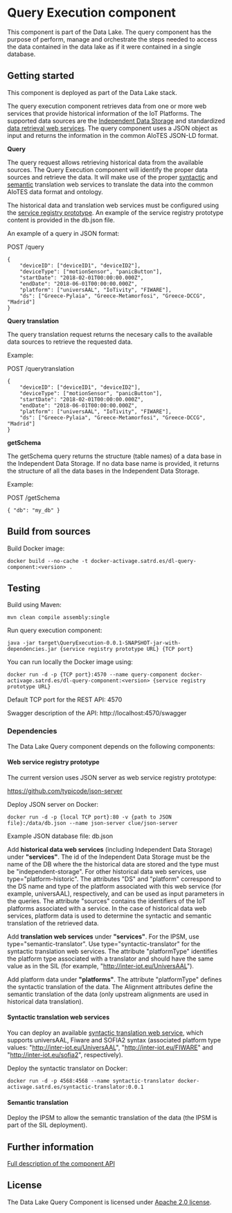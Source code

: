 # Query Execution component

This component is part of the Data Lake. The query component has the purpose of perform, manage and orchestrate the steps needed to access the data contained in the data lake as if it were contained in a single database.


## Getting started

This component is deployed as part of the Data Lake stack.

The query execution component retrieves data from one or more web services that provide historical information of the IoT Platforms. The supported data sources are the [Independent Data Storage](https://git.activageproject.eu/Data_Analytics/DL-Independent_data_storage) and standardized [data retrieval web services](https://git.activageproject.eu/Data_Analytics/DL-Query_execution/wiki/DS+data+retrieval+web+services). The query component uses a JSON object as input and returns the information in the common AIoTES JSON-LD format.


**Query**

The query request allows retrieving historical data from the available sources. The Query Execution component will identify the proper data sources and retrieve the data. It will make use of the proper [syntactic](https://git.activageproject.eu/Data_Analytics/DL-Query_execution/wiki/Syntactic+translation+web+services) and [semantic](https://github.com/activage/AIOTES-2.0/wiki/Semantic-Interoperability-Layer#IPSM) translation web services to translate the data into the common AIoTES data format and ontology.


The historical data and translation web services must be configured using the [service registry prototype](https://git.activageproject.eu/Data_Analytics/DL-Query_execution/wiki/Service+Registry+prototype). An example of the service registry prototype content is provided in the db.json file.


An example of a query in JSON format:

POST /query

```
{
    "deviceID": ["deviceID1", "deviceID2"],
    "deviceType": ["motionSensor", "panicButton"],
    "startDate": "2018-02-01T00:00:00.000Z",
    "endDate": "2018-06-01T00:00:00.000Z",
    "platform": ["universAAL", "IoTivity", "FIWARE"],
    "ds": ["Greece-Pylaia", "Greece-Metamorfosi", "Greece-DCCG", "Madrid"]
} 

```


**Query translation**

The query translation request returns the necesary calls to the available data sources to retrieve the requested data.

Example:

POST /querytranslation

```
{
    "deviceID": ["deviceID1", "deviceID2"],
    "deviceType": ["motionSensor", "panicButton"],
    "startDate": "2018-02-01T00:00:00.000Z",
    "endDate": "2018-06-01T00:00:00.000Z",
    "platform": ["universAAL", "IoTivity", "FIWARE"],
    "ds": ["Greece-Pylaia", "Greece-Metamorfosi", "Greece-DCCG", "Madrid"]
} 

```


**getSchema**

The getSchema query returns the structure (table names) of a data base in the Independent Data Storage. If no data base name is provided, it returns the structure of all the data bases in the Independent Data Storage.

Example:

POST /getSchema

```
{ "db": "my_db" }

```



## Build from sources

Build Docker image:

`docker build --no-cache -t docker-activage.satrd.es/dl-query-component:<version> .`



## Testing

Build using Maven:

```
mvn clean compile assembly:single
```


Run query execution component:

`java -jar target\QueryExecution-0.0.1-SNAPSHOT-jar-with-dependencies.jar {service registry prototype URL} {TCP port}`



You can run locally the Docker image using:

`docker run -d -p {TCP port}:4570 --name query-component docker-activage.satrd.es/dl-query-component:<version> {service registry prototype URL}`



Default TCP port for the REST API: 4570

Swagger description of the API:   http://localhost:4570/swagger



### Dependencies

The Data Lake Query component depends on the following components:


#### Web service registry prototype

The current version uses JSON server as web service registry prototype:  

https://github.com/typicode/json-server



Deploy JSON server on Docker: 

`docker run -d -p {local TCP port}:80 -v {path to JSON file}:/data/db.json --name json-server clue/json-server`


Example JSON database file: db.json


Add **historical data web services** (including Independent Data Storage) under **"services"**. The id of the Independent Data Storage must be the name of the DB where the the historical data are stored and the type must be "independent-storage". For other historical data web services, use type="platform-historic". The attributes "DS" and "platform" correspond to the DS name and type of the  platform associated with this web service (for example, universAAL), respectively, and can be used as input parameters in the queries. The attribute "sources" contains the identifiers of the IoT platforms associated with a service. In the case of historical data web services, platform data is used to determine the syntactic and semantic translation of the retrieved data.

Add **translation web services** under **"services"**. For the IPSM, use type="semantic-translator". Use type="syntactic-translator" for the syntactic translation web services. The attribute "platformType" identifies the platform type associated with a translator and should have the same value as in the SIL (for example, "http://inter-iot.eu/UniversAAL").

Add platform data under **"platforms"**. The attribute "platformType" defines the syntactic translation of the data. The Alignment attributes define the semantic translation of the data (only upstream alignments are used in historical data translation).


#### Syntactic translation web services

You can deploy an available [syntactic translation web service](https://git.activageproject.eu/AIOTES_integration/mwtranslator), which supports universAAL, Fiware and SOFIA2 syntax (associated platform type values: "http://inter-iot.eu/UniversAAL", "http://inter-iot.eu/FIWARE" and "http://inter-iot.eu/sofia2", respectively).


Deploy the syntactic translator on Docker:

`docker run -d -p 4568:4568 --name syntactic-translator docker-activage.satrd.es/syntactic-translator:0.0.1`


#### Semantic translation

Deploy the IPSM to allow the semantic translation of the data (the IPSM is part of the SIL deployment).



## Further information

[Full description of the component API](https://git.activageproject.eu/Data_Analytics/DL-Query_execution/wiki/Query+execution+component+API)



## License
The Data Lake Query Component is licensed under [Apache 2.0 license](https://www.apache.org/licenses/LICENSE-2.0).

